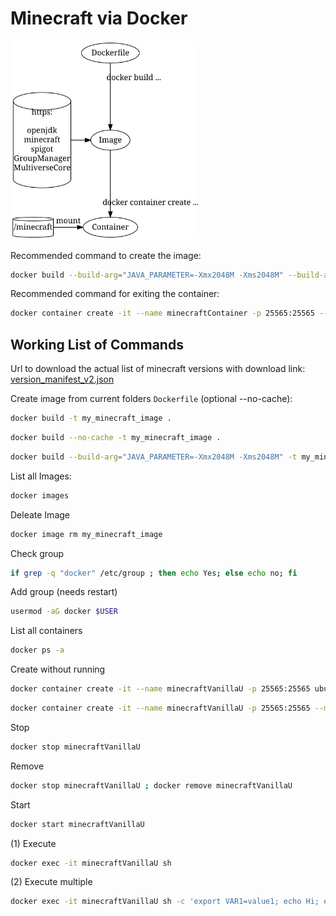 # Minecraft via Docker

<img src="readmeMisc/overview.jpg" width="300" alt="">

Recommended command to create the image:

```sh
docker build --build-arg="JAVA_PARAMETER=-Xmx2048M -Xms2048M" --build-arg="START_SPIGOT=false" -t minecraftImage .
```

Recommended command for exiting the container:

```sh
docker container create -it --name minecraftContainer -p 25565:25565 --mount type=bind,source="$(pwd)"/minecraft,target=/minecraft --env ACCEPT_EULA=true minecraftImage sh
```

<!--
digraph G {
  Dockerfile -> Image[label="docker build ..."];
  http[shape=cylinder,label="https:\n\nopenjdk\nminecraft\nspigot\nGroupManager\nMultiverseCore"];
  http -> Image;
  { rank=same; http; Image }
  Image -> Container[label="docker container create ..."];
  minecraft[shape=cylinder,label="/minecraft"];
  minecraft -> Container[label="mount"];
  { rank=same; minecraft; Container }
}
-->

## Working List of Commands

Url to download the actual list of minecraft versions with download link: [version_manifest_v2.json](https://launchermeta.mojang.com/mc/game/version_manifest_v2.json)

Create image from current folders `Dockerfile` (optional --no-cache):

```sh
docker build -t my_minecraft_image .
```

```sh
docker build --no-cache -t my_minecraft_image .
```

```sh
docker build --build-arg="JAVA_PARAMETER=-Xmx2048M -Xms2048M" -t my_minecraft_image .
```

List all Images:

```sh
docker images
```

Deleate Image

```sh
docker image rm my_minecraft_image
```

Check group

```sh
if grep -q "docker" /etc/group ; then echo Yes; else echo no; fi
```

Add group (needs restart)

```sh
usermod -aG docker $USER
```

List all containers

```sh
docker ps -a
```

Create without running

```sh
docker container create -it --name minecraftVanillaU -p 25565:25565 ubuntu:latest sh
```

```sh
docker container create -it --name minecraftVanillaU -p 25565:25565 --mount type=bind,source="$(pwd)"/minecraft,target=/minecraft --env ACCEPT_EULA=true my_minecraft_image sh
```

Stop

```sh
docker stop minecraftVanillaU
```

Remove

```sh
docker stop minecraftVanillaU ; docker remove minecraftVanillaU
```

Start

```sh
docker start minecraftVanillaU
```

(1) Execute

```sh
docker exec -it minecraftVanillaU sh
```

(2) Execute multiple

```sh
docker exec -it minecraftVanillaU sh -c 'export VAR1=value1; echo Hi; echo Yes${VAR1}'
```

